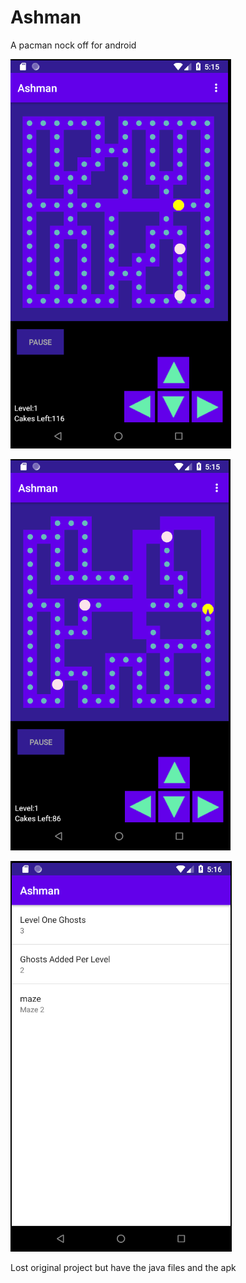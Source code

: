 # Ashman
A pacman nock off for android

![Maze 1](Images/img1.png)

![Maze 2](Images/img2.png)

![Settings](Images/img3.png)

Lost original project but have the java files and the apk
